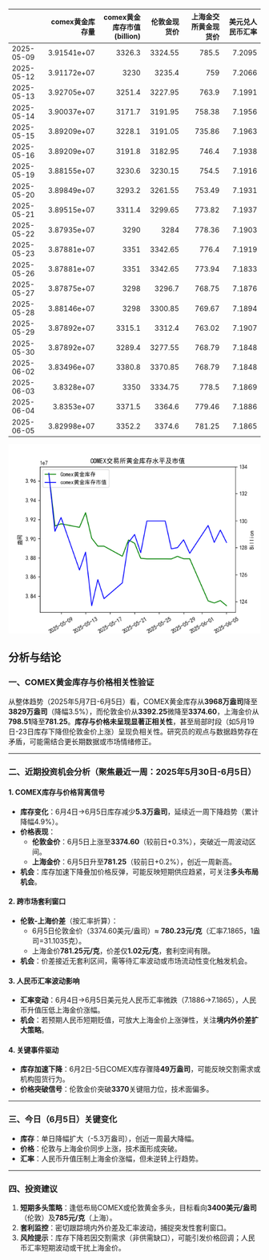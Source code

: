 |            |   comex黄金库存量 |   comex黄金库存市值(billion) |   伦敦金现货价 |   上海金交所黄金现货价 |   美元兑人民币汇率 |
|:-----------|------------------:|-----------------------------:|---------------:|-----------------------:|-------------------:|
| 2025-05-09 |       3.91541e+07 |                       3326.3 |        3324.55 |                 785.5  |             7.2095 |
| 2025-05-12 |       3.91172e+07 |                       3230   |        3235.4  |                 759    |             7.2066 |
| 2025-05-13 |       3.92705e+07 |                       3251.4 |        3227.95 |                 763.9  |             7.1991 |
| 2025-05-14 |       3.90037e+07 |                       3171.7 |        3191.95 |                 758.38 |             7.1956 |
| 2025-05-15 |       3.89209e+07 |                       3228.1 |        3191.05 |                 735.86 |             7.1963 |
| 2025-05-16 |       3.89209e+07 |                       3191.8 |        3182.95 |                 746.4  |             7.1938 |
| 2025-05-19 |       3.88155e+07 |                       3230.6 |        3230.15 |                 754.5  |             7.1916 |
| 2025-05-20 |       3.89849e+07 |                       3293.2 |        3261.55 |                 753.49 |             7.1931 |
| 2025-05-21 |       3.89515e+07 |                       3311.4 |        3299.65 |                 773.82 |             7.1937 |
| 2025-05-22 |       3.87935e+07 |                       3290   |        3284    |                 778.36 |             7.1903 |
| 2025-05-23 |       3.87881e+07 |                       3351   |        3342.65 |                 776.4  |             7.1919 |
| 2025-05-26 |       3.87881e+07 |                       3351   |        3342.65 |                 773.94 |             7.1833 |
| 2025-05-27 |       3.87875e+07 |                       3298   |        3296.7  |                 768.75 |             7.1876 |
| 2025-05-28 |       3.88146e+07 |                       3298   |        3300.85 |                 769.67 |             7.1894 |
| 2025-05-29 |       3.87892e+07 |                       3315.1 |        3312.4  |                 763.02 |             7.1907 |
| 2025-05-30 |       3.87892e+07 |                       3289.4 |        3277.55 |                 768.79 |             7.1848 |
| 2025-06-02 |       3.83496e+07 |                       3380.8 |        3370.85 |                 768.79 |             7.1848 |
| 2025-06-03 |       3.8328e+07  |                       3350   |        3334.75 |                 778.5  |             7.1869 |
| 2025-06-04 |       3.8353e+07  |                       3371.5 |        3364.6  |                 779.46 |             7.1886 |
| 2025-06-05 |       3.82998e+07 |                       3352.2 |        3374.6  |                 781.25 |             7.1865 |

![图](gold.png)



## 分析与结论

### 一、COMEX黄金库存与价格相关性验证
从整体趋势（2025年5月7日-6月5日）看，COMEX黄金库存从**3968万盎司**降至**3829万盎司**（降幅3.5%），而伦敦金价从**3392.25**微降至**3374.60**，上海金价从**798.51**降至**781.25**。**库存与价格未呈现显著正相关性**，甚至局部时段（如5月19日-23日库存下降但伦敦金价上涨）呈现负相关性。研究员的观点与数据趋势存在矛盾，可能需结合更长期数据或市场情绪修正。

---

### 二、近期投资机会分析（聚焦最近一周：2025年5月30日-6月5日）

#### 1. **COMEX库存与价格背离信号**
- **库存变化**：6月4日→6月5日库存减少**5.3万盎司**，延续近一周下降趋势（累计降幅4.9%）。
- **价格表现**：
  - **伦敦金价**：6月5日上涨至**3374.60**（较前日+0.3%），突破近一周波动区间。
  - **上海金价**：6月5日升至**781.25**（较前日+0.2%），创近一周新高。
- **机会**：库存加速下降叠加价格反弹，可能反映短期供应趋紧，可关注**多头布局机会**。

#### 2. **跨市场套利窗口**
- **伦敦-上海价差**（按汇率折算）：
  - 6月5日伦敦金价（3374.60美元/盎司）≈ **780.23元/克**（汇率7.1865，1盎司=31.1035克）。
  - 上海金价**781.25元/克**，价差仅**1.02元/克**，套利空间有限。
- **机会**：价差接近无套利区间，需等待汇率波动或市场流动性变化触发机会。

#### 3. **人民币汇率波动影响**
- **汇率变动**：6月4日→6月5日美元兑人民币汇率微跌（7.1886→7.1865），人民币升值压低上海金价涨幅。
- **机会**：若预期人民币短期贬值，可放大上海金价上涨弹性，关注**境内外价差扩大策略**。

#### 4. **关键事件驱动**
- **库存加速下降**：6月2日-5日COMEX库存骤降**49万盎司**，可能反映交割需求或机构囤货行为。
- **价格突破信号**：伦敦金价突破**3370**关键阻力位，技术面偏多。

---

### 三、今日（6月5日）关键变化
- **库存**：单日降幅扩大（-5.3万盎司），创近一周最大降幅。
- **价格**：伦敦与上海金价同步上涨，技术面形成突破。
- **汇率**：人民币升值压制上海金价涨幅，但未逆转上行趋势。

---

### 四、投资建议
1. **短期多头策略**：逢低布局COMEX或伦敦黄金多头，目标看向**3400美元/盎司**（伦敦）及**785元/克**（上海）。
2. **套利监控**：密切跟踪境内外价差及汇率波动，捕捉突发性套利窗口。
3. **风险提示**：库存下降若因交割需求（非供需缺口），可能引发价格回调；人民币汇率短期波动或干扰上海金价。